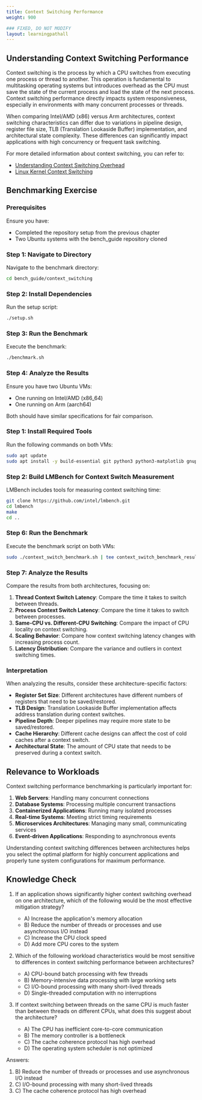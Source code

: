 ```yaml
---
title: Context Switching Performance
weight: 900

### FIXED, DO NOT MODIFY
layout: learningpathall
---
```


## Understanding Context Switching Performance

Context switching is the process by which a CPU switches from executing one process or thread to another. This operation is fundamental to multitasking operating systems but introduces overhead as the CPU must save the state of the current process and load the state of the next process. Context switching performance directly impacts system responsiveness, especially in environments with many concurrent processes or threads.

When comparing Intel/AMD (x86) versus Arm architectures, context switching characteristics can differ due to variations in pipeline design, register file size, TLB (Translation Lookaside Buffer) implementation, and architectural state complexity. These differences can significantly impact applications with high concurrency or frequent task switching.

For more detailed information about context switching, you can refer to:
- [Understanding Context Switching Overhead](https://eli.thegreenplace.net/2018/measuring-context-switching-and-memory-overheads-for-linux-threads/)
- [Linux Kernel Context Switching](https://www.kernel.org/doc/html/latest/scheduler/sched-design-CFS.html)

## Benchmarking Exercise

### Prerequisites

Ensure you have:
- Completed the repository setup from the previous chapter
- Two Ubuntu systems with the bench_guide repository cloned

### Step 1: Navigate to Directory

Navigate to the benchmark directory:

```bash
cd bench_guide/context_switching
```

### Step 2: Install Dependencies

Run the setup script:

```bash
./setup.sh
```

### Step 3: Run the Benchmark

Execute the benchmark:

```bash
./benchmark.sh
```

### Step 4: Analyze the Results

Ensure you have two Ubuntu VMs:
- One running on Intel/AMD (x86_64)
- One running on Arm (aarch64)

Both should have similar specifications for fair comparison.

### Step 1: Install Required Tools

Run the following commands on both VMs:

```bash
sudo apt update
sudo apt install -y build-essential git python3 python3-matplotlib gnuplot linux-tools-common linux-tools-generic
```

### Step 2: Build LMBench for Context Switch Measurement

LMBench includes tools for measuring context switching time:

```bash
git clone https://github.com/intel/lmbench.git
cd lmbench
make
cd ..
```

### Step 6: Run the Benchmark

Execute the benchmark script on both VMs:

```bash
sudo ./context_switch_benchmark.sh | tee context_switch_benchmark_results.txt
```

### Step 7: Analyze the Results

Compare the results from both architectures, focusing on:

1. **Thread Context Switch Latency**: Compare the time it takes to switch between threads.
2. **Process Context Switch Latency**: Compare the time it takes to switch between processes.
3. **Same-CPU vs. Different-CPU Switching**: Compare the impact of CPU locality on context switching.
4. **Scaling Behavior**: Compare how context switching latency changes with increasing process count.
5. **Latency Distribution**: Compare the variance and outliers in context switching times.

### Interpretation

When analyzing the results, consider these architecture-specific factors:

- **Register Set Size**: Different architectures have different numbers of registers that need to be saved/restored.
- **TLB Design**: Translation Lookaside Buffer implementation affects address translation during context switches.
- **Pipeline Depth**: Deeper pipelines may require more state to be saved/restored.
- **Cache Hierarchy**: Different cache designs can affect the cost of cold caches after a context switch.
- **Architectural State**: The amount of CPU state that needs to be preserved during a context switch.

## Relevance to Workloads

Context switching performance benchmarking is particularly important for:

1. **Web Servers**: Handling many concurrent connections
2. **Database Systems**: Processing multiple concurrent transactions
3. **Containerized Applications**: Running many isolated processes
4. **Real-time Systems**: Meeting strict timing requirements
5. **Microservices Architectures**: Managing many small, communicating services
6. **Event-driven Applications**: Responding to asynchronous events

Understanding context switching differences between architectures helps you select the optimal platform for highly concurrent applications and properly tune system configurations for maximum performance.

## Knowledge Check

1. If an application shows significantly higher context switching overhead on one architecture, which of the following would be the most effective mitigation strategy?
   - A) Increase the application's memory allocation
   - B) Reduce the number of threads or processes and use asynchronous I/O instead
   - C) Increase the CPU clock speed
   - D) Add more CPU cores to the system

2. Which of the following workload characteristics would be most sensitive to differences in context switching performance between architectures?
   - A) CPU-bound batch processing with few threads
   - B) Memory-intensive data processing with large working sets
   - C) I/O-bound processing with many short-lived threads
   - D) Single-threaded computation with no interruptions

3. If context switching between threads on the same CPU is much faster than between threads on different CPUs, what does this suggest about the architecture?
   - A) The CPU has inefficient core-to-core communication
   - B) The memory controller is a bottleneck
   - C) The cache coherence protocol has high overhead
   - D) The operating system scheduler is not optimized

Answers:
1. B) Reduce the number of threads or processes and use asynchronous I/O instead
2. C) I/O-bound processing with many short-lived threads
3. C) The cache coherence protocol has high overhead